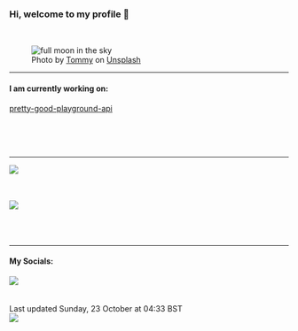 <h3>Hi, welcome to my profile 👋</h3>

<br />
<figure>
  <img
    src="https://images.unsplash.com/photo-1581023550913-8b703699ce60?crop=entropy&cs=tinysrgb&fit=max&fm=jpg&ixid=MnwyNzQ3MDB8MHwxfHJhbmRvbXx8fHx8fHx8fDE2NjY0ODk1NjA&ixlib=rb-4.0.3&q=80&w=1080&auto=format"
    alt="full moon in the sky" 
  />
  <figcaption>Photo by <a
    href="https://unsplash.com/@tommyluvi?utm_source=Profile%20readme&utm_medium=referral">Tommy</a> on <a
    href="https://unsplash.com/?utm_source=Profile%20readme&utm_medium=referral">Unsplash</a></figcaption>
</figure>


<hr />
<h4>I am currently working on:</h4>
<a href="https://github.com/ShaneLucy/pretty-good-playground-api">pretty-good-playground-api</a>

<br /><br /><br />

<hr />
<img
  src="https://github-readme-stats.vercel.app/api?username=shanelucy&show_icons=true&theme=calm"
/>
<br /><br /><br />

<img 
  src="https://github-readme-stats.vercel.app/api/top-langs/?username=shanelucy&theme=calm"
/>
<br /><br /><br /><br />
<hr />
<h4>My Socials:</h4>
<a href="https://uk.linkedin.com/in/shane-lucy-4735b616a">
  <img
    src="https://img.shields.io/badge/linkedin%20-%230077B5.svg?&style=for-the-badge&logo=linkedin&logoColor=white"
  />
</a>
<br /><br /><br />
Last updated Sunday, 23 October at 04:33 BST
<br />
<img
  src="https://github.com/ShaneLucy/ShaneLucy/workflows/README%20build/badge.svg"
/>
